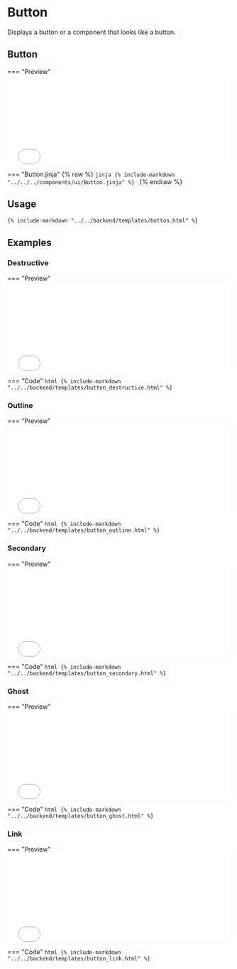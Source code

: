 # Button

Displays a button or a component that looks like a button.


## Button 

=== "Preview"
    <iframe
    src="{{ preview_url}}/components/button"
    style="width: 100%; height: 200px; border: none;">
    </iframe>

=== "Button.jinja"
{% raw %}
    ```jinja
    {% include-markdown "../../../components/ui/Button.jinja" %}
    ```
{% endraw %}
    

## Usage

```html
{% include-markdown "../../backend/templates/button.html" %}
```

## Examples

### Destructive

=== "Preview"
    <iframe
    src="{{ preview_url}}/components/button?option=destructive"
    style="width: 100%; height: 200px; border: none;">
    </iframe>

=== "Code"
    ```html
    {% include-markdown "../../backend/templates/button_destructive.html" %}
    ```

### Outline

=== "Preview"
    <iframe
    src="{{ preview_url}}/components/button?option=outline"
    style="width: 100%; height: 200px; border: none;">
    </iframe>

=== "Code"
    ```html
    {% include-markdown "../../backend/templates/button_outline.html" %}
    ```

### Secondary

=== "Preview"
    <iframe
    src="{{ preview_url}}/components/button?option=secondary"
    style="width: 100%; height: 200px; border: none;">
    </iframe>

=== "Code"
    ```html
    {% include-markdown "../../backend/templates/button_secondary.html" %}
    ```

### Ghost

=== "Preview"
    <iframe
    src="{{ preview_url}}/components/button?option=ghost"
    style="width: 100%; height: 200px; border: none;">
    </iframe>

=== "Code"
    ```html
    {% include-markdown "../../backend/templates/button_ghost.html" %}
    ```

### Link

=== "Preview"
    <iframe
    src="{{ preview_url}}/components/button?option=link"
    style="width: 100%; height: 200px; border: none;">
    </iframe>

=== "Code"
    ```html
    {% include-markdown "../../backend/templates/button_link.html" %}
    ```
